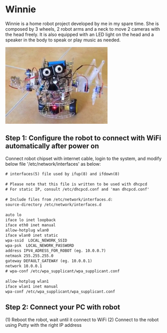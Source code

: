 Winnie
=====================================

Winnie is a home robot project developed by me in my spare time. She is composed by 3 wheels, 2 robot arms and a neck to move 2 cameras with the head freely. It is also equipped with an LED light on the head and a speaker in the body to speak or play music as needed.


<img src="https://github.com/wyang22/Winnie/blob/main/images/Winnie.jpg" alt="WinnieDemo" />



Step 1: Configure the robot to connect with WiFi automatically after power on
----------------

Connect robot chipset with internet cable, login to the system, and modify below file '/etc/network/interfaces' as below:

```
# interfaces(5) file used by ifup(8) and ifdown(8)

# Please note that this file is written to be used with dhcpcd
# For static IP, consult /etc/dhcpcd.conf and 'man dhcpcd.conf'

# Include files from /etc/network/interfaces.d:
source-directory /etc/network/interfaces.d

auto lo
iface lo inet loopback
iface eth0 inet manual
allow-hotplug wlan0
iface wlan0 inet static
wpa-ssid  LOCAL_NEWORK_SSID
wpa-psk  LOCAL_NEWORK_PASSWORD
address IPV4_ADRESS_FOR_ROBOT (eg. 10.0.0.7)
netmask 255.255.255.0
gateway DEFAULT_GATEWAY (eg. 10.0.0.1)
network 10.0.0.1
# wpa-conf /etc/wpa_supplicant/wpa_supplicant.conf

allow-hotplug wlan1
iface wlan1 inet manual
wpa-conf /etc/wpa_supplicant/wpa_supplicant.conf
```

Step 2: Connect your PC with robot
----------------
(1) Reboot the robot, wait until it connect to WiFi
(2) Connect to the robot using Putty with the right IP address
